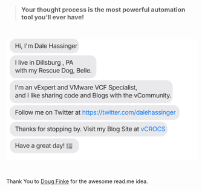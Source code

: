 > ### Your thought process is the most powerful automation tool you’ll ever have!
<br/>

[![](./chat.svg)](https://twitter.com/dalehassinger)

<br/>  

Thank You to [Doug Finke](https://github.com/dfinke) for the awesome read.me idea.

<br/>
